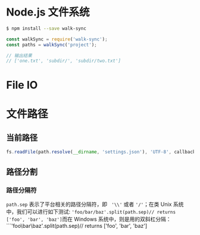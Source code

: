# Node.js 文件系统

```sh
$ npm install --save walk-sync
```

```js
const walkSync = require('walk-sync');
const paths = walkSync('project');

// 输出结果
// ['one.txt', 'subdir/', 'subdir/two.txt']
```

# File IO

# 文件路径

## 当前路径

```js
fs.readFile(path.resolve(__dirname, 'settings.json'), 'UTF-8', callback);
```

## 路径分割

### 路径分隔符

`path.sep` 表示了平台相关的路径分隔符，即   `'\\'` 或者 `'/'`；在类 Unix 系统中，我们可以进行如下测试: `'foo/bar/baz'.split(path.sep)// returns ['foo', 'bar', 'baz']`而在 Windows 系统中，则是用的双斜杠分隔：```'foo\\bar\\baz'.split(path.sep)// returns ['foo', 'bar', 'baz']
